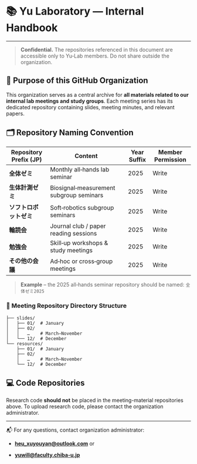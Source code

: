 # 📚 Yu Laboratory — Internal Handbook

---

> **Confidential.** The repositories referenced in this document are accessible only to Yu‑Lab members. Do not share outside the organization.

## 📌 Purpose of this GitHub Organization

This organization serves as a central archive for **all materials related to our internal lab meetings and study groups**. Each meeting series has its dedicated repository containing slides, meeting minutes, and relevant papers.

## 🗂️ Repository Naming Convention

| Repository Prefix (JP) | Content                                 | Year Suffix | Member Permission |
| ---------------------- | --------------------------------------- | ----------- | ----------------- |
| **全体ゼミ**               | Monthly all‑hands lab seminar           | 2025        | Write             |
| **生体計測ゼミ**             | Biosignal‑measurement subgroup seminars | 2025        | Write             |
| **ソフトロボットゼミ**          | Soft‑robotics subgroup seminars         | 2025        | Write             |
| **輪読会**                | Journal club / paper reading sessions   | 2025        | Write             |
| **勉強会**                | Skill‑up workshops & study meetings     | 2025        | Write             |
| **その他の会議**             | Ad‑hoc or cross‑group meetings          | 2025        | Write             |

> **Example** – the 2025 all‑hands seminar repository should be named: `全体ゼミ2025`

### 📁 Meeting Repository Directory Structure

```
├── slides/
│   ├── 01/  # January
│   ├── 02/
│   │   …    # March–November
│   └── 12/  # December
└── resources/
    ├── 01/  # January
    ├── 02/
    │   …    # March–November
    └── 12/  # December
```

## 💻 Code Repositories

Research code **should not** be placed in the meeting-material repositories above. To upload research code, please contact the organization administrator.

---

📬 For any questions, contact organization administrator:

- **[heu_xuyouyan@outlook.com](mailto:infrastructure@yu-lab.local)** or

- **[yuwill@faculty.chiba-u.jp](mailto:infrastructure@yu-lab.local)**
